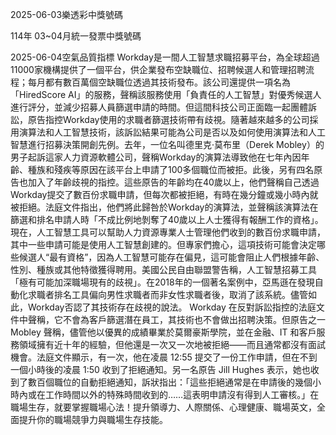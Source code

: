 
2025-06-03樂透彩中獎號碼

                                
114年 03~04月統一發票中獎號碼
                             
2025-06-04空氣品質指標
                              Workday是一間人工智慧求職招募平台，為全球超過11000家機構提供了一個平台，供企業發布空缺職位、招聘候選人和管理招聘流程；每月都有數百萬個空缺職位透過其技術發布。該公司還提供一項名為「HiredScore AI」的服務，聲稱該服務使用「負責任的人工智慧」對優秀候選人進行評分，並減少招募人員篩選申請的時間。但這間科技公司正面臨一起團體訴訟，原告指控Workday使用的求職者篩選技術帶有歧視。隨著越來越多的公司採用演算法和人工智慧技術，該訴訟結果可能為公司是否以及如何使用演算法和人工智慧進行招募決策開創先例。去年，一位名叫德里克·莫布里（Derek Mobley）的男子起訴這家人力資源軟體公司，聲稱Workday的演算法導致他在七年內因年齡、種族和殘疾等原因在該平台上申請了100多個職位而被拒。此後，另有四名原告也加入了年齡歧視的指控。這些原告的年齡均在40歲以上，他們聲稱自己透過Workday提交了數百份求職申請，但每次都被拒絕，有時在幾分鐘或幾小時內就被拒絕。法庭文件指出，他們將此歸咎於Workday的演算法，並聲稱該演算法在篩選和排名申請人時「不成比例地剝奪了40歲以上人士獲得有報酬工作的資格」。 現在，人工智慧工具可以幫助人力資源專業人士管理他們收到的數百份求職申請，其中一些申請可能是使用人工智慧創建的。但專家們擔心，這項技術可能會決定哪些候選人“最有資格”，因為人工智慧可能存在偏見，這可能會阻止人們根據年齡、性別、種族或其他特徵獲得聘用。美國公民自由聯盟警告稱，人工智慧招募工具「極有可能加深職場現有的歧視」。在2018年的一個著名案例中，亞馬遜在發現自動化求職者排名工具偏向男性求職者而非女性求職者後，取消了該系統。儘管如此，Workday否認了其技術存在歧視的說法。 Workday 在反對訴訟指控的法庭文件中聲稱，它不會為客戶篩選潛在員工，其技術也不會做出招聘決策。但原告之一Mobley 聲稱，儘管他以優異的成績畢業於莫爾豪斯學院，並在金融、IT 和客戶服務領域擁有近十年的經驗，但他還是一次又一次地被拒絕——而且通常都沒有面試機會。法庭文件顯示，有一次，他在凌晨 12:55 提交了一份工作申請，但在不到一個小時後的凌晨 1:50 收到了拒絕通知。另一名原告 Jill Hughes 表示，她也收到了數百個職位的自動拒絕通知，訴狀指出：「這些拒絕通常是在申請後的幾個小時內或在工作時間以外的特殊時間收到的……這表明申請沒有得到人工審核。」在職場生存，就要掌握職場心法！提升領導力、人際關係、心理健康、職場英文，全面提升你的職場競爭力與職場生存技能。